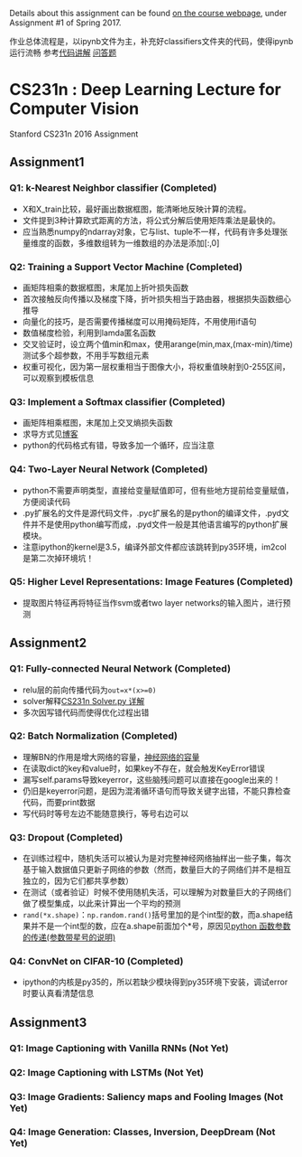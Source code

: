 Details about this assignment can be found [on the course webpage](http://cs231n.github.io/), under Assignment #1 of Spring 2017.

作业总体流程是，以ipynb文件为主，补充好classifiers文件夹的代码，使得ipynb运行流畅
参考[代码讲解](https://zhuanlan.zhihu.com/c_115985719) [问答题](http://minghaowu.tech/category/cs231n/)
# CS231n : Deep Learning Lecture for Computer Vision
Stanford CS231n 2016 Assignment

## Assignment1

### Q1: k-Nearest Neighbor classifier (Completed)
- X和X_train比较，最好画出数据框图，能清晰地反映计算的流程。
- 文件提到3种计算欧式距离的方法，将公式分解后使用矩阵乘法是最快的。
- 应当熟悉numpy的ndarray对象，它与list、tuple不一样，代码有许多处理张量维度的函数，多维数组转为一维数组的办法是添加[:,0]
### Q2: Training a Support Vector Machine (Completed)
- 画矩阵相乘的数据框图，末尾加上折叶损失函数
- 首次接触反向传播以及梯度下降，折叶损失相当于路由器，根据损失函数细心推导
- 向量化的技巧，是否需要传播梯度可以用掩码矩阵，不用使用if语句
- 数值梯度检验，利用到lamda匿名函数
- 交叉验证时，设立两个值min和max，使用arange(min,max,(max-min)/time)测试多个超参数，不用手写数组元素
- 权重可视化，因为第一层权重相当于图像大小，将权重值映射到0-255区间，可以观察到模板信息
### Q3: Implement a Softmax classifier (Completed)
- 画矩阵相乘框图，末尾加上交叉熵损失函数
- 求导方式见[博客](http://blog.csdn.net/u014313009/article/details/51045303)
- python的代码格式有错，导致多加一个循环，应当注意
### Q4: Two-Layer Neural Network (Completed)
- python不需要声明类型，直接给变量赋值即可，但有些地方提前给变量赋值，方便阅读代码
- .py扩展名的文件是源代码文件，.pyc扩展名的是python的编译文件，.pyd文件并不是使用python编写而成，.pyd文件一般是其他语言编写的python扩展模块。
- 注意ipython的kernel是3.5，编译外部文件都应该跳转到py35环境，im2col是第二次掉环境坑！
### Q5: Higher Level Representations: Image Features (Completed)
- 提取图片特征再将特征当作svm或者two layer networks的输入图片，进行预测

## Assignment2

### Q1: Fully-connected Neural Network (Completed)
- relu层的前向传播代码为`out=x*(x>=0)`
- solver解释[CS231n Solver.py 详解](http://www.cnblogs.com/lijiajun/p/5582789.html)
- 多次因写错代码而使得优化过程出错
### Q2: Batch Normalization (Completed)
- 理解BN的作用是增大网络的容量，[神经网络的容量](https://pure-earth-7284.herokuapp.com/2016/09/07/神经网络的容量/)
- 在读取dict的key和value时，如果key不存在，就会触发KeyError错误
- 漏写self.params导致keyerror，这些脑残问题可以直接在google出来的！
- 仍旧是keyerror问题，是因为混淆循环语句而导致关键字出错，不能只靠检查代码，而要print数据
- 写代码时等号左边不能随意换行，等号右边可以
### Q3: Dropout (Completed)
- 在训练过程中，随机失活可以被认为是对完整神经网络抽样出一些子集，每次基于输入数据值只更新子网络的参数（然而，数量巨大的子网络们并不是相互独立的，因为它们都共享参数）
- 在测试（或者验证）时候不使用随机失活，可以理解为对数量巨大的子网络们做了模型集成，以此来计算出一个平均的预测
- `rand(*x.shape)`：`np.random.rand()`括号里加的是个int型的数，而a.shape结果并不是一个int型的数，应在a.shape前面加个*号，原因见[python 函数参数的传递(参数带星号的说明)](http://www.cnblogs.com/smiler/archive/2010/08/02/1790132.html)
### Q4: ConvNet on CIFAR-10 (Completed)
- ipython的内核是py35的，所以若缺少模块得到py35环境下安装，调试error时要认真看清楚信息


## Assignment3

### Q1: Image Captioning with Vanilla RNNs (Not Yet)

### Q2: Image Captioning with LSTMs (Not Yet)

### Q3: Image Gradients: Saliency maps and Fooling Images (Not Yet)

### Q4: Image Generation: Classes, Inversion, DeepDream (Not Yet)


